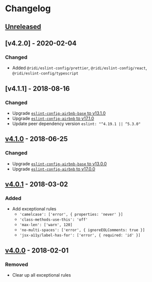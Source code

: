# Changelog

## [Unreleased]

## [v4.2.0] - 2020-02-04
### Changed
- Added `@ridi/eslint-config/prettier`, `@ridi/eslint-config/react`, `@ridi/eslint-config/typescript`

## [v4.1.1] - 2018-08-16
### Changed
- Upgrade [`eslint-config-airbnb-base` to v13.1.0](https://github.com/airbnb/javascript/blob/master/packages/eslint-config-airbnb-base/CHANGELOG.md#1310--2018-08-13)
- Upgrade [`eslint-config-airbnb` to v17.1.0](https://github.com/airbnb/javascript/blob/master/packages/eslint-config-airbnb/CHANGELOG.md#1710--2018-08-13)
- Update peer dependency version `eslint: "^4.19.1 || ^5.3.0"`

## [v4.1.0] - 2018-06-25
### Changed
- Upgrade [`eslint-config-airbnb-base` to v13.0.0](https://github.com/airbnb/javascript/blob/master/packages/eslint-config-airbnb-base/CHANGELOG.md#1300--2018-06-21)
- Upgrade [`eslint-config-airbnb` to v17.0.0](https://github.com/airbnb/javascript/blob/master/packages/eslint-config-airbnb/CHANGELOG.md#1700--2018-06-21)

## [v4.0.1] - 2018-03-02
### Added
- Add exceptional rules
	- `'camelcase': ['error', { properties: 'never' }]`
	- `'class-methods-use-this': 'off'`
	- `'max-len': ['warn', 120]`
	- `'no-multi-spaces': ['error', { ignoreEOLComments: true }]`
	- `'jsx-a11y/label-has-for': ['error', { required: 'id' }]`

## [v4.0.0] - 2018-02-01
### Removed
- Clear up all exceptional rules

[Unreleased]: https://github.com/ridi/eslint-config/compare/v4.1.1...HEAD
[v4.1.0]: https://github.com/ridi/eslint-config/compare/v4.1.0...v4.1.1
[v4.1.0]: https://github.com/ridi/eslint-config/compare/v4.0.1...v4.1.0
[v4.0.1]: https://github.com/ridi/eslint-config/compare/v4.0.0...v4.0.1
[v4.0.0]: https://github.com/ridi/eslint-config/compare/v3.0.0...v4.0.0
